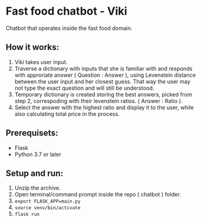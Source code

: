 # Fast food chatbot - Viki
Chatbot that operates inside the fast food domain.

## How it works:

1. Viki takes user input.
2. Traverse a dictionary with inputs that she is familiar with and responds with approriate answer ( Question : Answer ), using Levenstein distance between the user input and her closest guess. That way the user may not type the exact question and will still be understood.
3. Temporary dictionary is created storing the best answers, picked from step 2, correspoding with their levenstein ratios. ( Answer : Ratio ).  
4. Select the answer with the highest ratio and display it to the user, while also calculating total price in the process.

## Prerequisets:
- Flask
- Python 3.7 or later

## Setup and run:
1. Unzip the archive.
2. Open terminal/command prompt inside the repo ( chatbot ) folder.
3. `export FLASK_APP=main.py`
4. `source venv/bin/activate`
5. `flask run`
